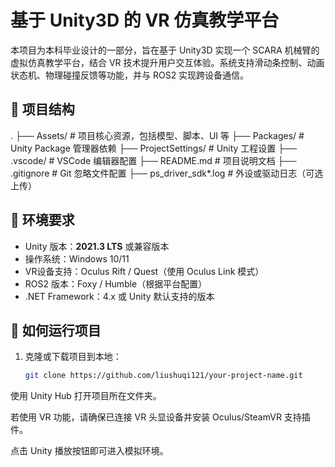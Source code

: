 # 基于 Unity3D 的 VR 仿真教学平台

本项目为本科毕业设计的一部分，旨在基于 Unity3D 实现一个 SCARA 机械臂的虚拟仿真教学平台，结合 VR 技术提升用户交互体验。系统支持滑动条控制、动画状态机、物理碰撞反馈等功能，并与 ROS2 实现跨设备通信。

## 📁 项目结构

.
├── Assets/ # 项目核心资源，包括模型、脚本、UI 等
├── Packages/ # Unity Package 管理器依赖
├── ProjectSettings/ # Unity 工程设置
├── .vscode/ # VSCode 编辑器配置
├── README.md # 项目说明文档
├── .gitignore # Git 忽略文件配置
├── ps_driver_sdk*.log # 外设或驱动日志（可选上传）

## 🔧 环境要求

- Unity 版本：**2021.3 LTS** 或兼容版本
- 操作系统：Windows 10/11
- VR设备支持：Oculus Rift / Quest（使用 Oculus Link 模式）
- ROS2 版本：Foxy / Humble（根据平台配置）
- .NET Framework：4.x 或 Unity 默认支持的版本

## 🚀 如何运行项目

1. 克隆或下载项目到本地：

   ```bash
   git clone https://github.com/liushuqi121/your-project-name.git
使用 Unity Hub 打开项目所在文件夹。

若使用 VR 功能，请确保已连接 VR 头显设备并安装 Oculus/SteamVR 支持插件。

点击 Unity 播放按钮即可进入模拟环境。  
